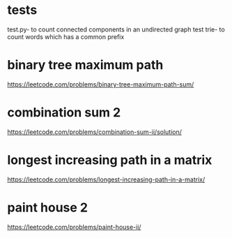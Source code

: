 # tests
test.py- to count connected components in an undirected graph
test trie- to count words which has a common prefix

# binary tree maximum path
https://leetcode.com/problems/binary-tree-maximum-path-sum/

# combination sum 2
https://leetcode.com/problems/combination-sum-ii/solution/



# longest increasing path in a matrix
https://leetcode.com/problems/longest-increasing-path-in-a-matrix/

# paint house 2
https://leetcode.com/problems/paint-house-ii/



